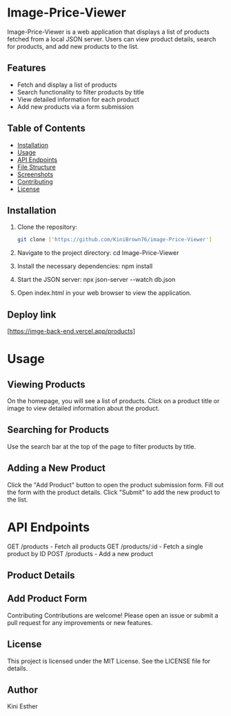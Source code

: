 # Image-Price-Viewer

Image-Price-Viewer is a web application that displays a list of products fetched from a local JSON server. Users can view product details, search for products, and add new products to the list.

## Features

- Fetch and display a list of products
- Search functionality to filter products by title
- View detailed information for each product
- Add new products via a form submission

## Table of Contents

- [Installation](#installation)
- [Usage](#usage)
- [API Endpoints](#api-endpoints)
- [File Structure](#file-structure)
- [Screenshots](#screenshots)
- [Contributing](#contributing)
- [License](#license)

## Installation

1. Clone the repository:
   ```bash
   git clone ['https://github.com/KiniBrown76/image-Price-Viewer']

2. Navigate to the project directory:
cd Image-Price-Viewer

3. Install the necessary dependencies:
 npm install

4. Start the JSON server:
npx json-server --watch db.json

5. Open index.html in your web browser to view the application.

## Deploy link
[https://imge-back-end.vercel.app/products]

# Usage
## Viewing Products
On the homepage, you will see a list of products.
Click on a product title or image to view detailed information about the product.
## Searching for Products
Use the search bar at the top of the page to filter products by title.
## Adding a New Product
Click the "Add Product" button to open the product submission form.
Fill out the form with the product details.
Click "Submit" to add the new product to the list.

# API Endpoints

GET /products - Fetch all products
GET /products/:id - Fetch a single product by ID
POST /products - Add a new product

## Product Details

## Add Product Form

Contributing
Contributions are welcome! Please open an issue or submit a pull request for any improvements or new features.


## License
This project is licensed under the MIT License. See the LICENSE file for details.

## Author
Kini Esther